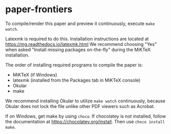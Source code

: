 # paper-frontiers

To compile/render this paper and preview it continuously, execute
`make watch`.

Latexmk is required to do this. Installation instructions
are located at <https://mg.readthedocs.io/latexmk.html>
We recommend choosing "Yes" when asked "Install missing packages on-the-fly"
during the MiKTeX installation.

The order of installing required programs to compile the paper is:

* MiKTeX (if Windows)
* latexmk (installed from the Packages tab in MiKTeX console)
* Okular
* make

We recommend installing Okular to utilize `make watch` continuously,
because Okular does not lock the file unlike other PDF viewers such as
Acrobat.

If on Windows, get make by using `choco`. If chocolatey is not installed,
follow the documentation at <https://chocolatey.org/install>.
Then use `choco install make`.